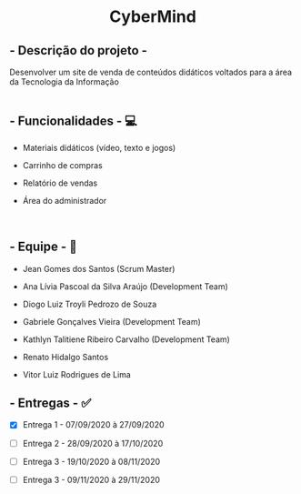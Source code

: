 
<h1 align="center">CyberMind</h1>

## - Descrição do projeto - 
Desenvolver um site de venda de conteúdos didáticos voltados para a área da Tecnologia da Informação
<br />
<br />

## - Funcionalidades - :computer:
* Materiais didáticos (vídeo, texto e jogos)

* Carrinho de compras
* Relatório de vendas
* Área do administrador

<br />

## - Equipe - :woman:

* Jean Gomes dos Santos (Scrum Master)

* Ana Lívia Pascoal da Silva Araújo (Development Team)
* Diogo Luiz Troyli Pedrozo de Souza
* Gabriele Gonçalves Vieira (Development Team)
* Kathlyn Talitiene Ribeiro Carvalho (Development Team)
* Renato Hidalgo Santos 
* Vitor Luiz Rodrigues de Lima

## - Entregas - :white_check_mark:

- [x] Entrega 1 - 07/09/2020 à 27/09/2020

- [ ] Entrega 2 - 28/09/2020 à 17/10/2020
- [ ] Entrega 3 - 19/10/2020 à 08/11/2020
- [ ] Entrega 3 - 09/11/2020 à 29/11/2020

